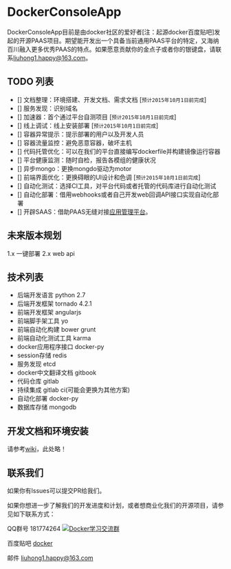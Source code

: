 # DockerConsoleApp

DockerConsoleApp目前是由docker社区的爱好者[注：起源docker百度贴吧]发起的开源PAAS项目。期望能开发出一个具备当前通用PAAS平台的特定，又海纳百川融入更多优秀PAAS的特点。如果愿意贡献你的金点子或者你的银键盘，请联系[liuhong1.happy@163.com](mailto:liuhong1.happy@163.com)。

## TODO 列表

- [] 文档整理：环境搭建、开发文档、需求文档 [`预计2015年10月1日前完成`]
- [] 服务发现：识别域名 
- [] 加速器：首个通过平台自测项目 [`预计2015年10月1日前完成`]
- [] 线上调试：线上安装部署 [`预计2015年10月1日前完成`]
- [] 容器异常提示：提示部署的用户以及开发人员
- [] 容器流量监控：避免恶意容器，破坏主机
- [] 代码托管优化：可以在我们的平台直接编写dockerfile并构建镜像运行容器
- [] 平台健康监测：随时自检，报告各模组的健康状况
- [] 异步mongo：更换mongdo驱动为motor
- [] 前端界面优化：更换碍眼的UI设计和色调 [`预计2015年10月1日前完成`]
- [] 自动化测试：选择CI工具，对平台代码或者托管的代码库进行自动化测试
- [] 自动化部署：借用webhooks或者自己开发web回调API接口实现自动化部署
- [] 开辟SAAS：借助PAAS无缝对接[应用管理平台](https://github.com/liuhong1happy/ConsoleWindowApp)。

## 未来版本规划

1.x 一键部署
2.x web api

## 技术列表

- 后端开发语言 python 2.7
- 后端开发框架 tornado 4.2.1
- 前端开发框架 angularjs
- 前端脚手架工具 yo
- 前端自动化构建 bower grunt
- 前端自动化测试工具 karma
- docker应用程序接口 docker-py
- session存储 redis
- 服务发现 etcd
- docker中文翻译文档 gitbook
- 代码仓库 gitlab
- 持续集成 gitlab ci(可能会更换为其他方案)
- 自动化部署 docker-py
- 数据库存储 mongodb

## 开发文档和环境安装

请参考[wiki](https://github.com/liuhong1happy/DockerConsoleApp/wiki)，此处略！

## 联系我们

如果你有Issues可以提交PR给我们。

如果你想进一步了解我们的开发进度和计划，或者想商业化我们的开源项目，请参见如下联系方式：

QQ群号 181774264 <a target="_blank" href="http://shang.qq.com/wpa/qunwpa?idkey=825b5e3ee4bee23e51b0d77703a6c38c6cd0ca3d489340667a251a2e242f15de"><img border="0" src="http://pub.idqqimg.com/wpa/images/group.png" alt="Docker学习交流群" title="Docker学习交流群"></a><br/>

百度贴吧 [docker](http://tieba.baidu.com/f?kw=docker)

邮件 [liuhong1.happy@163.com](mailto:liuhong1.happy@163.com)
